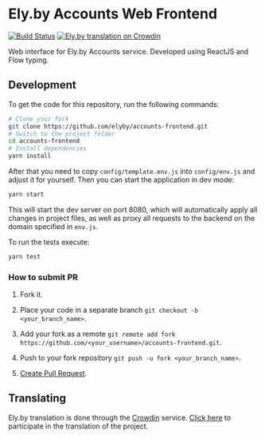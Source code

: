 # Ely.by Accounts Web Frontend

[![Build Status](https://travis-ci.org/elyby/accounts-frontend.svg?branch=master)](https://travis-ci.org/elyby/accounts-frontend)
[![Ely.by translation on Crowdin](https://d322cqt584bo4o.cloudfront.net/elyby/localized.svg)](https://translate.ely.by/project/elyby)

Web interface for Ely.by Accounts service. Developed using ReactJS and Flow
typing.

## Development

To get the code for this repository, run the following commands:

```bash
# Clone your fork
git clone https://github.com/elyby/accounts-frontend.git
# Switch to the project folder
cd accounts-frontend
# Install dependencies
yarn install
```

After that you need to copy `config/template.env.js` into `config/env.js` and
adjust it for yourself. Then you can start the application in dev mode:

```bash
yarn start
```

This will start the dev server on port 8080, which will automatically apply all
changes in project files, as well as proxy all requests to the backend on the
domain specified in `env.js`.

To run the tests execute:

```bash
yarn test
```

### How to submit PR

1. Fork it.

2. Place your code in a separate branch `git checkout -b <your_branch_name>`.

3. Add your fork as a remote
   `git remote add fork https://github.com/<your_username>/accounts-frontend.git`.

4. Push to your fork repository `git push -u fork <your_branch_name>`.

5. [Create Pull Request](https://github.com/elyby/accounts-frontend/compare).

## Translating

Ely.by translation is done through the [Crowdin](https://crowdin.com) service.
[Click here](https://translate.ely.by/project/elyby/invite) to participate in
the translation of the project.
